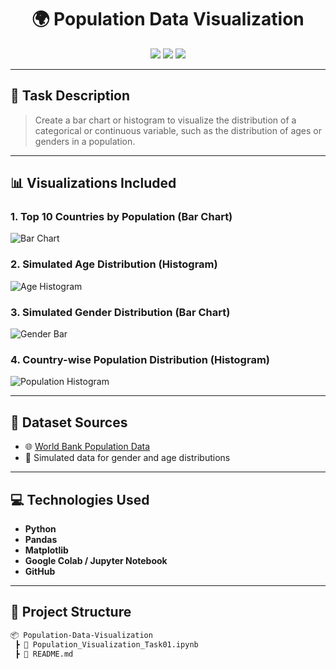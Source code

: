 <h1 align="center">🌍 Population Data Visualization</h1>

<p align="center">
  <img src="https://img.shields.io/badge/Task-01-blue" />
  <img src="https://img.shields.io/badge/Internship-Prodigy%20Infotech-purple" />
  <img src="https://img.shields.io/badge/Language-Python-yellow" />
</p>

---

## 📌 Task Description

> Create a bar chart or histogram to visualize the distribution of a categorical or continuous variable, such as the distribution of ages or genders in a population.

---

## 📊 Visualizations Included

### 1. **Top 10 Countries by Population (Bar Chart)**  
![Bar Chart](https://via.placeholder.com/600x300.png?text=Top+10+Populated+Countries)

### 2. **Simulated Age Distribution (Histogram)**  
![Age Histogram](https://via.placeholder.com/600x300.png?text=Age+Distribution)

### 3. **Simulated Gender Distribution (Bar Chart)**  
![Gender Bar](https://via.placeholder.com/600x300.png?text=Gender+Distribution)

### 4. **Country-wise Population Distribution (Histogram)**  
![Population Histogram](https://via.placeholder.com/600x300.png?text=Country+Population+Histogram)

---

## 📂 Dataset Sources

- 🌐 [World Bank Population Data](https://data.worldbank.org/indicator/SP.POP.TOTL)  
- 🧪 Simulated data for gender and age distributions

---

## 💻 Technologies Used

- **Python**
- **Pandas**
- **Matplotlib**
- **Google Colab / Jupyter Notebook**
- **GitHub**

---

## 📁 Project Structure

```bash
📦 Population-Data-Visualization
 ┣ 📄 Population_Visualization_Task01.ipynb
 ┣ 📄 README.md
